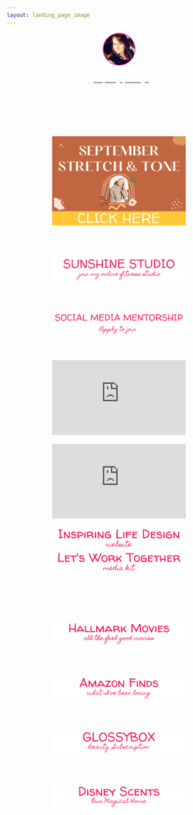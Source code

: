 ```yaml
---
layout: landing_page_image
---
```

<center>
<img src='/i/cory-small.png' alt='Profile image of Corinna'>
<h6>
<a href="https://www.instagram.com/inspiringlifedesign/" target="_blank" rel="noopener"><span style="color:white">@inspiringlifedesign</span></a>
</h6>
<br />
</center>
<center>

<h6 class="title"><span style="color:white">Take Time For You This September...</span></h6>
<a href="/sunshinestudio/stretchandtone"><img src='/i/Buttons/instagram/image-buttons/stretch.png' alt='link to September Stretch & Tone enquiry page' /></a>

<h6 class="title"><span style="color:white">Get Into Your Best Fitness Ever...</span></h6>
<a href="/sunshinestudio"><img src='/i/Buttons/instagram/current/sunshinestudio.png' alt='link to Sunshine Studio information request page' /></a>

<h6 class="title"><span style="color:white">Join My Social Media Business Mentorship...</span></h6>
<a href="/sunshinestudio/mentorship"><img src='/i/Buttons/instagram/current/mentorship.png' alt='link to Sunshine Studio mentoring information request page' /></a>
<br />

 <div class="separator-2"></div>
<!-- YouTube latest START -->
  <h4 class="title"><span style="color:white">My Latest YouTube Videos...</span></h4>
  <iframe width="300" height="168" src="https://www.youtube-nocookie.com/embed/k7IedZeeXyA?rel=0" frameborder="0" allow="accelerometer; autoplay; encrypted-media; gyroscope; picture-in-picture" allowfullscreen></iframe>
  <br><br>
  
  <iframe width="300" height="168" src="https://www.youtube-nocookie.com/embed/a6xT7Ba_rF4?rel=0" frameborder="0" allow="accelerometer; autoplay; encrypted-media; gyroscope; picture-in-picture" allowfullscreen></iframe>
  <br><br>
<!-- YouTube latest END -->

<div class="separator-2"></div>
<a href="/" target="_blank" rel="noopener"><img src='/i/Buttons/instagram/current/ild.png' alt='link to Inspiring Life Design website' /></a>
<br />
<a href="/printables/ILD_Media_Kit.pdf" target="_blank" rel="noopener"><img src='/i/Buttons/instagram/current/mediakit.png' alt='link to Inspiring Life Design Media Kit' /></a>
<br />

<div class="separator-2"></div>
  <h4 class="title"><span style="color:white">As Used By Corinna...</span></h4>
  <h6 class="title"><span style="color:white">Cosy Autumn Fall Movies on Hallmark</span></h6>
<a href="https://www.amazon.co.uk/gp/video/offers/?benefitId=hallmarkuk&tag=corinnaphilli-21" target="_blank" rel="noopener"><img src='/i/Buttons/instagram/current/hallmark.png' alt='link to get the Hallmark Channel via Amazon Prime in UK' /></a>
 <h6 class="title"><span style="color:white">What I've Been Buying On Amazon</span></h6>
<a href="https://www.amazon.co.uk/shop/inspiringlifedesign?listId=3U0NM08QFZXW7&ref=idea_share_inf" target="_blank" rel="noopener"><img src='/i/Buttons/instagram/current/amazon.png' alt='link to my Amazon Storefront Instagram list' /></a>
<h6 class="title"><span style="color:white">Use code <i>CORINNA-RO6</i> for 20% off:</span></h6>
<a href="/takemeto/glossy" target="_blank" rel="noopener"><img src='/i/Buttons/instagram/current/glossybox.png' alt='link to GlossyBox site' /></a>
<h6 class="title"><span style="color:white">Use code <i>ropedrop</i> for 10% off:</span></h6>
<a href="https://www.ourmagicalhome.co.uk/" target="_blank" rel="noopener"><img src='/i/Buttons/instagram/current/ourmagicalhome.png' alt='link to Our Magical Home Etsy store' /></a>
<br />


</center>